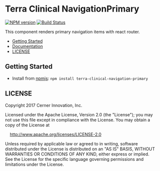 # Terra Clinical NavigationPrimary


[![NPM version](http://img.shields.io/npm/v/terra-clinical-navigation-primary.svg)](https://www.npmjs.org/package/terra-clinical-navigation-primary)
[![Build Status](https://travis-ci.org/cerner/terra-clinical.svg?branch=master)](https://travis-ci.org/cerner/terra-clinical)

This component renders primary navigation items with react router.

- [Getting Started](#getting-started)
- [Documentation](https://github.com/cerner/terra-clinical/tree/master/packages/terra-clinical-navigation-primary/docs)
- [LICENSE](#license)

## Getting Started

- Install from [npmjs](https://www.npmjs.com): `npm install terra-clinical-navigation-primary`

## LICENSE

Copyright 2017 Cerner Innovation, Inc.

Licensed under the Apache License, Version 2.0 (the "License"); you may not use this file except in compliance with the License. You may obtain a copy of the License at

&nbsp;&nbsp;&nbsp;&nbsp;http://www.apache.org/licenses/LICENSE-2.0

Unless required by applicable law or agreed to in writing, software distributed under the License is distributed on an "AS IS" BASIS, WITHOUT WARRANTIES OR CONDITIONS OF ANY KIND, either express or implied. See the License for the specific language governing permissions and limitations under the License.
